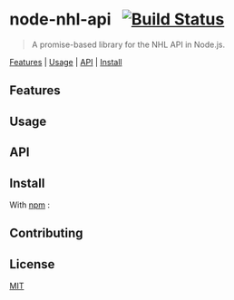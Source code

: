 # node-nhl-api &nbsp;&nbsp;[![Build Status](https://travis-ci.com/esilverm/node-nhl-api.svg?token=3cy6pRwSP7RhixpwXPpq&branch=master&style=flat-square)](https://travis-ci.com/esilverm/node-nhl-api)
> A promise-based library for the NHL API in Node.js.

[Features](#features) | [Usage](#usage) | [API](#api) | [Install](#install)

## Features

## Usage

## API

## Install
With [npm](https://www.npmjs.com/) :
<!--```
$ npm install [name]
```-->


## Contributing

## License
[MIT](LICENSE)
